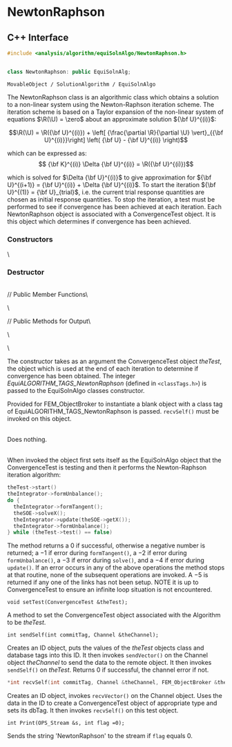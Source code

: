 # NewtonRaphson


## C++ Interface

```cpp
#include <analysis/algorithm/equiSolnAlgo/NewtonRaphson.h>


class NewtonRaphson: public EquiSolnAlg;
```

    MovableObject / SolutionAlgorithm / EquiSolnAlgo


The NewtonRaphson class is an algorithmic class which obtains a solution
to a non-linear system using the Newton-Raphson iteration scheme. The
iteration scheme is based on a Taylor expansion of the non-linear system
of equations $\R(\U) = \zero$ about an approximate solution ${\bf U}^{(i)}$:

$$\R(\U) = 
\R({\bf U}^{(i)}) +
\left[ {\frac{\partial \R}{\partial \U} \vert}_{{\bf U}^{(i)}}\right]
\left( {\bf U} - {\bf U}^{(i)} \right)$$

which can be expressed as: 
$$
{\bf K}^{(i)}  \Delta {\bf U}^{(i)} = \R({\bf U}^{(i)})$$

which is solved for $\Delta {\bf U}^{(i)}$ to give approximation for
${\bf U}^{(i+1)} = {\bf U}^{(i)} + \Delta {\bf U}^{(i)}$. To start the iteration
${\bf U}^{(1)} = {\bf U}_{trial}$, i.e. the current trial response quantities are
chosen as initial response quantities. To stop the iteration, a test
must be performed to see if convergence has been achieved at each
iteration. Each NewtonRaphson object is associated with a
ConvergenceTest object. It is this object which determines if
convergence has been achieved.

### Constructors

\

### Destructor

\
// Public Member Functions\

\

// Public Methods for Output\

\

\

The constructor takes as an argument the ConvergenceTest object
*theTest*, the object which is used at the end of each iteration to
determine if convergence has been obtained. The integer
*EquiALGORITHM_TAGS_NewtonRaphson* (defined in  `<classTags.h>`) is
passed to the EquiSolnAlgo classes constructor.

Provided for FEM_ObjectBroker to instantiate a blank object with a class
tag of EquiALGORITHM_TAGS_NewtonRaphson is passed. `recvSelf()` must be
invoked on this object.

\
Does nothing.

\
When invoked the object first sets itself as the EquiSolnAlgo object
that the ConvergenceTest is testing and then it performs the
Newton-Raphson iteration algorithm:

```cpp
theTest->start()
theIntegrator->formUnbalance();
do {
  theIntegrator->formTangent();
  theSOE->solveX();
  theIntegrator->update(theSOE->getX());
  theIntegrator->formUnbalance();
} while (theTest->test() == false)
```

The method returns a 0 if successful, otherwise a negative number is
returned; a $-1$ if error during `formTangent()`, a $-2$ if error during
`formUnbalance()`, a $-3$ if error during `solve()`, and a $-4$ if error
during `update()`. If an error occurs in any of the above operations the
method stops at that routine, none of the subsequent operations are
invoked. A $-5$ is returned if any one of the links has not been setup.
NOTE it is up to ConvergenceTest to ensure an infinite loop situation is
not encountered.

```{.cpp}
void setTest(ConvergenceTest &theTest);
```

A method to set the ConvergenceTest object associated with the Algorithm
to be *theTest*.

```{.cpp}
int sendSelf(int commitTag, Channel &theChannel);
```

Creates an ID object, puts the values of the *theTest* objects class and
database tags into this ID. It then invokes `sendVector()` on the
Channel object *theChannel* to send the data to the remote object. It
then invokes `sendSelf()` on *theTest*. Returns $0$ if successful, the
channel error if not.

```cpp
*int recvSelf(int commitTag, Channel &theChannel, FEM_ObjectBroker &theBroker);
```
Creates an ID object, invokes `recvVector()` on the Channel object. Uses
the data in the ID to create a ConvergenceTest object of appropriate
type and sets its dbTag. It then invokes `recvSelf()` on this test
object.

```{.cpp}
int Print(OPS_Stream &s, int flag =0);
```

Sends the string 'NewtonRaphson' to the stream if `flag` equals $0$.

